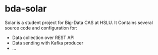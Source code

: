 # bda-solar
Solar is a student project for Big-Data CAS at HSLU.
It Contains several source code and configuration for:
- Data collection over REST API
- Data sending with Kafka producer
- ...
